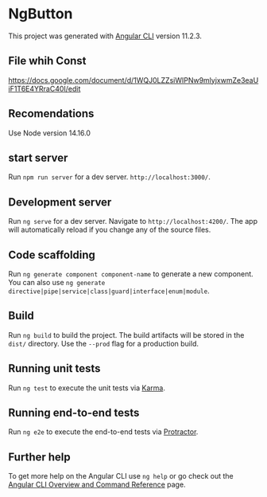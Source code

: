 # NgButton

This project was generated with [Angular CLI](https://github.com/angular/angular-cli) version 11.2.3.

## File whih Const

https://docs.google.com/document/d/1WQJ0LZZsiWIPNw9mlyjxwmZe3eaUiF1T6E4YRraC40I/edit

## Recomendations

Use Node version 14.16.0

## start server

Run `npm run server` for a dev server. `http://localhost:3000/`.

## Development server

Run `ng serve` for a dev server. Navigate to `http://localhost:4200/`. The app will automatically reload if you change any of the source files.

## Code scaffolding

Run `ng generate component component-name` to generate a new component. You can also use `ng generate directive|pipe|service|class|guard|interface|enum|module`.

## Build

Run `ng build` to build the project. The build artifacts will be stored in the `dist/` directory. Use the `--prod` flag for a production build.

## Running unit tests

Run `ng test` to execute the unit tests via [Karma](https://karma-runner.github.io).

## Running end-to-end tests

Run `ng e2e` to execute the end-to-end tests via [Protractor](http://www.protractortest.org/).

## Further help

To get more help on the Angular CLI use `ng help` or go check out the [Angular CLI Overview and Command Reference](https://angular.io/cli) page.
